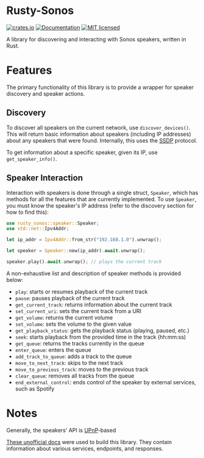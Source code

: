 # Rusty-Sonos
[![crates.io](https://img.shields.io/crates/v/rusty-sonos.svg)](https://crates.io/crates/rusty-sonos)
[![Documentation](https://docs.rs/rusty-sonos/badge.svg)](https://docs.rs/rusty-sonos)
[![MIT licensed](https://img.shields.io/crates/l/rusty-sonos.svg)](./LICENSE)

A library for discovering and interacting with Sonos speakers, written in Rust.

# Features

The primary functionality of this library is to provide a wrapper for speaker discovery and speaker actions.

## Discovery

To discover all speakers on the current network, use `discover_devices()`. This will return basic information about speakers (including IP addresses) about any speakers that were found. Internally, this uses the [SSDP](https://en.wikipedia.org/wiki/Simple_Service_Discovery_Protocol) protocol.

To get information about a specific speaker, given its IP, use `get_speaker_info()`.

## Speaker Interaction

Interaction with speakers is done through a single struct, `Speaker`, which has methods for all the features that are currently implemented. To use `Speaker`, you must know the speaker's IP address (refer to the discovery section for how to find this):

```rust
use rusty_sonos::speaker::Speaker;
use std::net::Ipv4Addr;

let ip_addr = Ipv4Addr::from_str("192.168.1.0").unwrap();

let speaker = Speaker::new(ip_addr).await.unwrap();

speaker.play().await.unwrap(); // plays the current track
```

A non-exhaustive list and description of speaker methods is provided below:
- `play`: starts or resumes playback of the current track
- `pause`: pauses playback of the current track
- `get_current_track`: returns information about the current track
- `set_current_uri`: sets the current track from a URI
- `get_volume`: returns the current volume
- `set_volume`: sets the volume to the given value
- `get_playback_status`: gets the playback status (playing, paused, etc.)
- `seek`: starts playback from the provided time in the track (hh:mm:ss)
- `get_queue`: returns the tracks currently in the queue
- `enter_queue`: enters the queue
- `add_track_to_queue`: adds a track to the queue
- `move_to_next_track`: skips to the next track
- `move_to_previous_track`: moves to the previous track
- `clear_queue`: removes all tracks from the queue
- `end_external_control`: ends control of the speaker by external services, such as Spotify

# Notes

Generally, the speakers' API is [UPnP](https://en.wikipedia.org/wiki/Universal_Plug_and_Play)-based

[These unofficial docs](https://sonos.svrooij.io/) were used to build this library. They contain information about various services, endpoints, and responses.